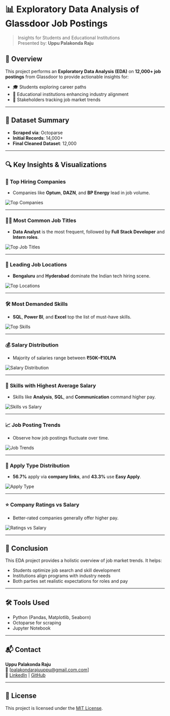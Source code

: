 # 📊 Exploratory Data Analysis of Glassdoor Job Postings

> Insights for Students and Educational Institutions  
> Presented by: **Uppu Palakonda Raju**

## 📝 Overview

This project performs an **Exploratory Data Analysis (EDA)** on **12,000+ job postings** from Glassdoor to provide actionable insights for:

- 🎓 Students exploring career paths  
- 🏫 Educational institutions enhancing industry alignment  
- 💼 Stakeholders tracking job market trends  

---

## 📁 Dataset Summary

- **Scraped via**: Octoparse  
- **Initial Records**: 14,000+  
- **Final Cleaned Dataset**: 12,000  

---

## 🔍 Key Insights & Visualizations

### 🏢 Top Hiring Companies
- Companies like **Optum**, **DAZN**, and **BP Energy** lead in job volume.

![Top Companies](images/top_companies.png)

---

### 🧑‍💼 Most Common Job Titles
- **Data Analyst** is the most frequent, followed by **Full Stack Developer** and **Intern roles**.

![Top Job Titles](images/top_job_titles.png)

---

### 📍 Leading Job Locations
- **Bengaluru** and **Hyderabad** dominate the Indian tech hiring scene.

![Top Locations](images/top_locations.png)

---

### 🛠️ Most Demanded Skills
- **SQL**, **Power BI**, and **Excel** top the list of must-have skills.

![Top Skills](images/top_skills.png)

---

### 💰 Salary Distribution
- Majority of salaries range between **₹50K–₹10LPA**

![Salary Distribution](images/salary_distribution.png)

---

### 🧠 Skills with Highest Average Salary
- Skills like **Analysis**, **SQL**, and **Communication** command higher pay.

![Skills vs Salary](images/skills_vs_salary.png)

---

### 📈 Job Posting Trends
- Observe how job postings fluctuate over time.

![Job Trends](images/job_trends.png)

---

### 🧾 Apply Type Distribution
- **56.7%** apply via **company links**, and **43.3%** use **Easy Apply**.

![Apply Type](images/apply_type_distribution.png)

---

### ⭐ Company Ratings vs Salary
- Better-rated companies generally offer higher pay.

![Ratings vs Salary](images/company_ratings_vs_salary.png)

---

## 🎯 Conclusion

This EDA project provides a holistic overview of job market trends. It helps:

- Students optimize job search and skill development  
- Institutions align programs with industry needs  
- Both parties set realistic expectations for roles and pay  

---

## 🛠️ Tools Used

- Python (Pandas, Matplotlib, Seaborn)  
- Octoparse for scraping  
- Jupyter Notebook  

---

## 📬 Contact

**Uppu Palakonda Raju**  
📧 [palakondarajuuppu@gmail.com.com]  
🔗 [LinkedIn](https://linkedin.com/in/yourprofile) | [GitHub](https://github.com/raju20215)

---

## 📄 License

This project is licensed under the [MIT License](LICENSE).
